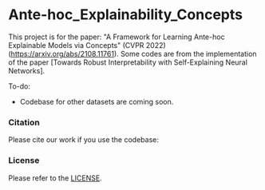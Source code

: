 # Ante-hoc_Explainability_Concepts
This project is for the paper: "A Framework for Learning Ante-hoc Explainable Models via Concepts" (CVPR 2022) (https://arxiv.org/abs/2108.11761). Some codes are from the implementation of the paper [Towards Robust Interpretability with Self-Explaining Neural Networks].

To-do:
- Codebase for other datasets are coming soon.

### Citation 
Please cite our work if you use the codebase: 

### License
Please refer to the [LICENSE](LICENSE).
